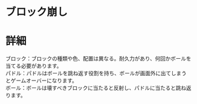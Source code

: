 # ブロック崩し

# 詳細
ブロック：ブロックの種類や色、配置は異なる。耐久力があり、何回かボールを当てる必要があります。</Br>
パドル：パドルはボールを跳ね返す役割を持ち、ボールが画面外に出てしまうとゲームオーバーになります。</Br>
ボール：ボールは壊すべきブロックに当たると反射し、パドルに当たると跳ね返ります。</Br>
